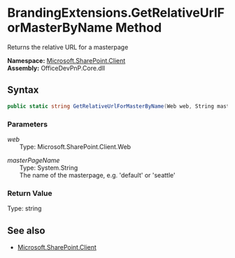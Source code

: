 # BrandingExtensions.GetRelativeUrlForMasterByName Method  
Returns the relative URL for a masterpage  

**Namespace:** [Microsoft.SharePoint.Client](Microsoft.SharePoint.Client.md)  
**Assembly:** OfficeDevPnP.Core.dll  
## Syntax
```C#
public static string GetRelativeUrlForMasterByName(Web web, String masterPageName)
```
### Parameters
*web*  
&emsp;&emsp;Type: Microsoft.SharePoint.Client.Web  

*masterPageName*  
&emsp;&emsp;Type: System.String  
&emsp;&emsp;The name of the masterpage, e.g. 'default' or 'seattle'  

### Return Value
Type: string  


## See also
- [Microsoft.SharePoint.Client](Microsoft.SharePoint.Client.md)
